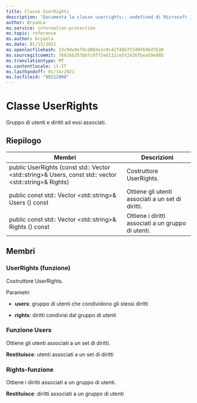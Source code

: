 ```yaml
---
title: Classe UserRights
description: 'Documenta la classe userrights:: undefined di Microsoft Information Protection (MIP) SDK.'
author: BryanLa
ms.service: information-protection
ms.topic: reference
ms.author: bryanla
ms.date: 01/13/2021
ms.openlocfilehash: 13c9da9ef9cd8b5e1c9c42f48b7f249f69bd7b30
ms.sourcegitcommit: 76926b357bbfc8772ed132ce5f2426fbea59e98b
ms.translationtype: MT
ms.contentlocale: it-IT
ms.lasthandoff: 01/14/2021
ms.locfileid: "98212808"
---
```

# <a name="class-userrights"></a>Classe UserRights 
Gruppo di utenti e diritti ad essi associati.
  
## <a name="summary"></a>Riepilogo
 Membri                        | Descrizioni                                
--------------------------------|---------------------------------------------
public UserRights (const std:: Vector \<std::string\>& Users, const std:: vector \<std::string\>& Rights)  |  Costruttore UserRights.
public const std:: Vector \<std::string\>& Users () const  |  Ottiene gli utenti associati a un set di diritti.
public const std:: Vector \<std::string\>& Rights () const  |  Ottiene i diritti associati a un gruppo di utenti.
  
## <a name="members"></a>Membri
  
### <a name="userrights-function"></a>UserRights (funzione)
Costruttore UserRights.

Parametri  
* **users**: gruppo di utenti che condividono gli stessi diritti 


* **rights**: diritti condivisi dal gruppo di utenti


  
### <a name="users-function"></a>Funzione Users
Ottiene gli utenti associati a un set di diritti.

  
**Restituisce**: utenti associati a un set di diritti
  
### <a name="rights-function"></a>Rights-funzione
Ottiene i diritti associati a un gruppo di utenti.

  
**Restituisce**: diritti associati a un gruppo di utenti